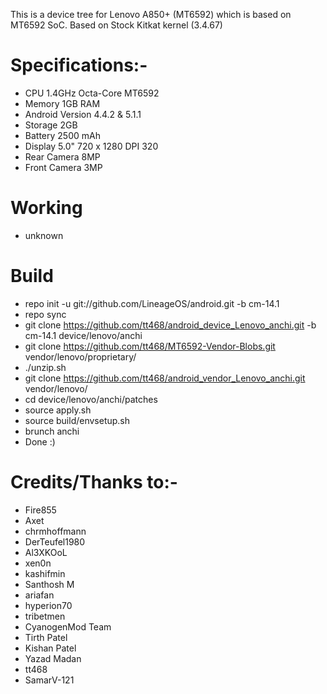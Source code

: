 This is a device tree for Lenovo A850+ (MT6592) which is based on MT6592 SoC. Based on Stock Kitkat kernel (3.4.67)


# Specifications:-
   * CPU	1.4GHz Octa-Core MT6592
   * Memory 1GB RAM
   * Android Version 4.4.2 & 5.1.1
   * Storage	2GB
   * Battery	2500 mAh
   * Display	5.0" 720 x 1280 DPI 320
   * Rear Camera	8MP
   * Front Camera	3MP


# Working
  * unknown



# Build

  * repo init -u git://github.com/LineageOS/android.git -b cm-14.1
  * repo sync
  * git clone https://github.com/tt468/android_device_Lenovo_anchi.git -b cm-14.1 device/lenovo/anchi
  * git clone https://github.com/tt468/MT6592-Vendor-Blobs.git vendor/lenovo/proprietary/
  * ./unzip.sh
  * git clone https://github.com/tt468/android_vendor_Lenovo_anchi.git vendor/lenovo/
  * cd device/lenovo/anchi/patches
  * source apply.sh 
  * source build/envsetup.sh
  * brunch anchi
  * Done :)
  
  # Credits/Thanks to:-
  * Fire855 
  * Axet
  * chrmhoffmann
  * DerTeufel1980
  * Al3XKOoL
  * xen0n
  * kashifmin
  * Santhosh M
  * ariafan
  * hyperion70
  * tribetmen
  * CyanogenMod Team
  * Tirth Patel
  * Kishan Patel
  * Yazad Madan 
  * tt468
  * SamarV-121
